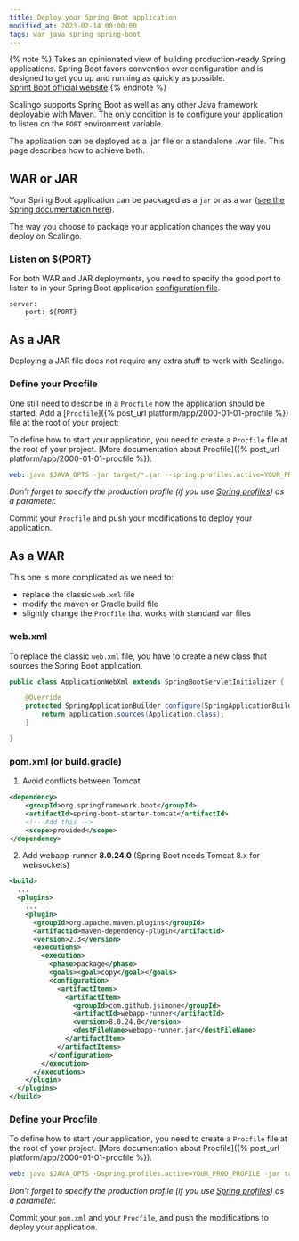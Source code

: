 ```yaml
---
title: Deploy your Spring Boot application
modified_at: 2023-02-14 00:00:00
tags: war java spring spring-boot
---
```


{% note %}
  Takes an opinionated view of building production-ready Spring applications.
  Spring Boot favors convention over configuration and is designed to get you up and running as quickly as possible.
  <br/>
  [Sprint Boot official website](https://spring.io/projects/spring-boot)
{% endnote %}

Scalingo supports Spring Boot as well as any other Java framework deployable
with Maven. The only condition is to configure your application to listen on
the `PORT` environment variable.

The application can be deployed as a .jar file or a standalone .war file. This
page describes how to achieve both.

## WAR or JAR

Your Spring Boot application can be packaged as a `jar` or as a `war` ([see the
Spring documentation
here](https://docs.spring.io/spring-boot/docs/current/reference/html/howto.html#howto.traditional-deployment)).

The way you choose to package your application changes the way you deploy on
Scalingo.

### Listen on ${PORT}

For both WAR and JAR deployments, you need to specify the good port to listen to in your Spring Boot application
[configuration
file](https://docs.spring.io/spring-boot/docs/current/reference/html/features.html#features.external-config).

```text
server:
    port: ${PORT}
```

## As a JAR

Deploying a JAR file does not require any extra stuff to work with Scalingo.

### Define your Procfile

One still need to describe in a `Procfile` how the application should be started. Add a [`Procfile`]({% post_url platform/app/2000-01-01-procfile %}) file at the root of your project:

To define how to start your application, you need to create a `Procfile` file
at the root of your project. [More documentation about Procfile]({% post_url
platform/app/2000-01-01-procfile %}).

```yaml
web: java $JAVA_OPTS -jar target/*.jar --spring.profiles.active=YOUR_PROD_PROFILE
```

_Don't forget to specify the production profile (if you use [Spring
profiles](https://docs.spring.io/spring-boot/docs/current/reference/html/features.html#features.profiles))
as a parameter._

Commit your `Procfile` and push your modifications to deploy your application.

## As a WAR

This one is more complicated as we need to:

- replace the classic `web.xml` file
- modify the maven or Gradle build file
- slightly change the `Procfile` that works with standard `war` files

### web.xml

To replace the classic `web.xml` file, you have to create a new class that
sources the Spring Boot application.

```java
public class ApplicationWebXml extends SpringBootServletInitializer {

    @Override
    protected SpringApplicationBuilder configure(SpringApplicationBuilder application) {
        return application.sources(Application.class);
    }

}
```

### pom.xml (or build.gradle)

1. Avoid conflicts between Tomcat

```xml
<dependency>
    <groupId>org.springframework.boot</groupId>
    <artifactId>spring-boot-starter-tomcat</artifactId>
    <!-- Add this -->
    <scope>provided</scope>
</dependency>
```

2. Add webapp-runner **8.0.24.0** (Spring Boot needs Tomcat 8.x for websockets)

```xml
<build>
  ...
  <plugins>
    ...
    <plugin>
      <groupId>org.apache.maven.plugins</groupId>
      <artifactId>maven-dependency-plugin</artifactId>
      <version>2.3</version>
      <executions>
        <execution>
          <phase>package</phase>
          <goals><goal>copy</goal></goals>
          <configuration>
            <artifactItems>
              <artifactItem>
                <groupId>com.github.jsimone</groupId>
                <artifactId>webapp-runner</artifactId>
                <version>8.0.24.0</version>
                <destFileName>webapp-runner.jar</destFileName>
              </artifactItem>
            </artifactItems>
          </configuration>
        </execution>
      </executions>
    </plugin>
  </plugins>
</build>
```

### Define your Procfile

To define how to start your application, you need to create a `Procfile` file
at the root of your project. [More documentation about Procfile]({% post_url
platform/app/2000-01-01-procfile %}).

```yaml
web: java $JAVA_OPTS -Dspring.profiles.active=YOUR_PROD_PROFILE -jar target/dependency/webapp-runner.jar --port $PORT --expand-war target/*.war
```

_Don't forget to specify the production profile (if you use [Spring
profiles](https://docs.spring.io/spring-boot/docs/current/reference/html/features.html#features.profiles))
as a parameter._

Commit your `pom.xml` and your `Procfile`, and push the modifications to deploy your application.
